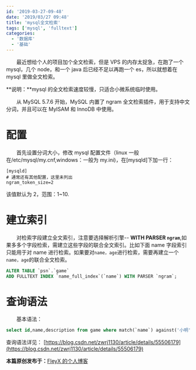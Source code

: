 ```yaml
---
id: '2019-03-27-09-48'
date: '2019/03/27 09:48'
title: 'mysql全文检索'
tags: ['mysql', 'fulltext']
categories:
  - '数据库'
  - '基础'
---
```


&emsp;&emsp;最近想给个人的项目加个全文检索，但是 VPS 的内存太捉急，在跑了一个 mysql，几个 node，和一个 java 后已经不足以再跑一个 es，所以就想着在 mysql 里做全文检索。

**说明：**mysql 的全文检索速度较慢，只适合小微系统临时使用。

&emsp;&emsp;从 MySQL 5.7.6 开始，MySQL 内置了 ngram 全文检索插件，用于支持中文分词，并且可以在 MyISAM 和 InnoDB 中使用。

# 配置

&emsp;&emsp;首先设置分词大小，修改 mysql 配置文件（linux 一般在/etc/mysql/my.cnf,windows：一般为 my.ini)，在[mysqld]下加一行：

```properties
[mysqld]
# 通常还有其他配置，这里未列出
ngram_token_size=2
```

该值默认为 2，范围：1~10.

<!-- more -->

# 建立索引

&emsp;&emsp;对检索字段建立全文索引，注意要选择解析引擎-- **WITH PARSER `ngram`**,如果多多个字段检索，需建立这些字段的联合全文索引。比如下面 name 字段索引只能用于对 name 进行检索。如果要对`name，age`进行检索，需要再建立一个`name，age`的联合全文检索。

```sql
ALTER TABLE `psn`.`game`
ADD FULLTEXT INDEX `name_full_index`(`name`) WITH PARSER `ngram`;
```

# 查询语法

&emsp;&emsp;基本语法：

```sql
select id,name,description from game where match(`name`) against('小明' IN boolean MODE)
```

查询语法详见：
[https://blog.csdn.net/zwrj1130/article/details/55506179](https://blog.csdn.net/zwrj1130/article/details/55506179)

**本篇原创发布于：**[FleyX 的个人博客](tapme.top/blog/detail/2019-03-27-09-48)
